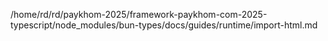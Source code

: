 /home/rd/rd/paykhom-2025/framework-paykhom-com-2025-typescript/node_modules/bun-types/docs/guides/runtime/import-html.md